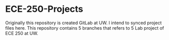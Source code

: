 # ECE-250-Projects
Originally this repository is created GitLab at UW. I intend to synced project files here.
This repository contains 5 branches that refers to 5 Lab project of ECE 250 at UW.
